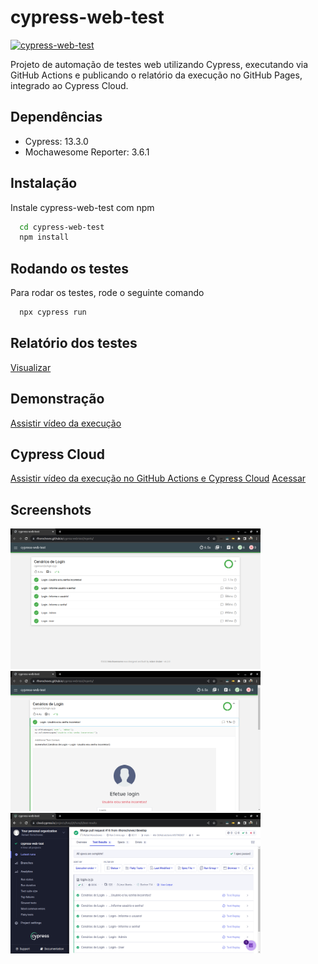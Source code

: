 
# cypress-web-test
[![cypress-web-test](https://github.com/rlhorochovec/cypress-web-test/actions/workflows/ci.yml/badge.svg)](https://github.com/rlhorochovec/cypress-web-test/actions/workflows/ci.yml)

Projeto de automação de testes web utilizando Cypress, executando via GitHub Actions e publicando o relatório da execução no GitHub Pages, integrado ao Cypress Cloud.

## Dependências
- Cypress: 13.3.0
- Mochawesome Reporter: 3.6.1

## Instalação
Instale cypress-web-test com npm

```bash
  cd cypress-web-test
  npm install
```

## Rodando os testes
Para rodar os testes, rode o seguinte comando

```bash
  npx cypress run
```

## Relatório dos testes
[Visualizar](https://rlhorochovec.github.io/cypress-web-test/reports/)

## Demonstração
[Assistir vídeo da execução](https://youtu.be/h7tQ55KCHN4)

## Cypress Cloud
[Assistir vídeo da execução no GitHub Actions e Cypress Cloud](https://youtu.be/vUnm3tt-PS4)
[Acessar](https://cloud.cypress.io/projects/twq5j94)

## Screenshots
<img src="https://github.com/rlhorochovec/cypress-web-test/blob/develop/Screenshots/cenarios_de_login.png" width="400" /> <img src="https://github.com/rlhorochovec/cypress-web-test/blob/develop/Screenshots/login_usuario_senha_incorretos.png" width="400" />
<img src="https://github.com/rlhorochovec/cypress-web-test/blob/develop/Screenshots/cypress_cloud.png" width="400" />